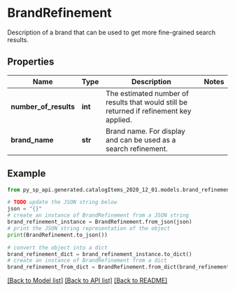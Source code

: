 # BrandRefinement

Description of a brand that can be used to get more fine-grained search results.

## Properties

Name | Type | Description | Notes
------------ | ------------- | ------------- | -------------
**number_of_results** | **int** | The estimated number of results that would still be returned if refinement key applied. | 
**brand_name** | **str** | Brand name. For display and can be used as a search refinement. | 

## Example

```python
from py_sp_api.generated.catalogItems_2020_12_01.models.brand_refinement import BrandRefinement

# TODO update the JSON string below
json = "{}"
# create an instance of BrandRefinement from a JSON string
brand_refinement_instance = BrandRefinement.from_json(json)
# print the JSON string representation of the object
print(BrandRefinement.to_json())

# convert the object into a dict
brand_refinement_dict = brand_refinement_instance.to_dict()
# create an instance of BrandRefinement from a dict
brand_refinement_from_dict = BrandRefinement.from_dict(brand_refinement_dict)
```
[[Back to Model list]](../README.md#documentation-for-models) [[Back to API list]](../README.md#documentation-for-api-endpoints) [[Back to README]](../README.md)


